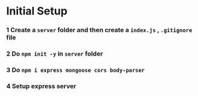 # Initial Setup
### 1 Create a `server` folder and then create a `index.js` , `.gitignore` file 
### 2 Do `npm init -y` in `server` folder
### 3 Do `npm i express mongoose cors body-parser`
### 4 Setup express server

